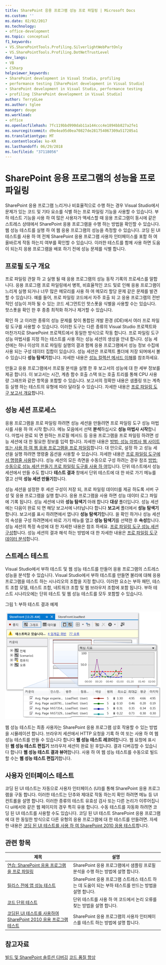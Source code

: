 ```yaml
---
title: SharePoint 응용 프로그램 성능 프로 파일링 | Microsoft Docs
ms.custom: ''
ms.date: 02/02/2017
ms.technology:
- office-development
ms.topic: conceptual
f1_keywords:
- VS.SharePointTools.Profiling.SilverlightWebPartOnly
- VS.SharePointTools.Profiling.DotNetTrustLevel
dev_langs:
- VB
- CSharp
helpviewer_keywords:
- SharePoint development in Visual Studio, profiling
- performance testing [SharePoint development in Visual Studio]
- SharePoint development in Visual Studio, performance testing
- profiling [SharePoint development in Visual Studio]
author: TerryGLee
ms.author: tglee
manager: douge
ms.workload:
- office
ms.openlocfilehash: 7fc119bbd990dab11a144ccc4e1894bb827a2fe1
ms.sourcegitcommit: d9e4ea95d0ea70827de281754067309a517205a1
ms.translationtype: MT
ms.contentlocale: ko-KR
ms.lasthandoff: 06/29/2018
ms.locfileid: "37118056"
---
```

# <a name="profile-the-performance-of-sharepoint-applications"></a>SharePoint 응용 프로그램의 성능을 프로 파일링

SharePoint 응용 프로그램 느리거나 비효율적으로 수행 하는 경우 Visual Studio에서 문제가 있는 코드 및 기타 요소를 식별 하는 프로 파일링 기능을 사용할 수 있습니다. 부하 테스트 기능을 사용 하 여 많은 사용자가 액세스할 때 응용 프로그램이 동시에 같은 스트레스 상태에서 SharePoint 응용 프로그램을 수행 하는 방법을 확인할 수 있습니다. 웹 성능 테스트를 실행 하 여 웹 응용 프로그램의 성능을 측정할 수 있습니다. 코딩 된 UI 테스트를 사용 하 여 전체 SharePoint 응용 프로그램 사용자 인터페이스를 포함 하 여 올바르게 작동 하는지 여부를 확인할 수 있습니다. 이러한 테스트를 함께 사용 하면 도움이 되는지 응용 프로그램을 배포 하기 전에 성능 문제를 식별 합니다.

## <a name="profile-tools-overview"></a>프로필 도구 개요

프로 파일링 관찰 하 고 실행 될 때 응용 프로그램의 성능 동작 기록의 프로세스를 말합니다. 응용 프로그램 프로 파일링에서 병목, 비효율적인 코드 및로 인해 응용 프로그램이 느리게 실행 되거나 너무 많은 메모리를 사용 하 여 메모리 할당 문제 같은 문제를 발견할 수 있습니다. 예를 들어, 프로 파일링 코드에서 자주 호출 되 고 응용 프로그램의 전반적인 성능이 저하 될 수 있는 코드 세그먼트인 핫스폿을 식별을 사용할 수는 있습니다. 핫스폿을 확인 한 후 종종 최적화 하거나 제거할 수 있습니다.

확인 하 고 이러한 종류의 성능 문제를 찾이 통합된 개발 환경 (IDE)에서 여러 프로 파일링 도구를 사용할 수 있습니다. 이러한 도구는 다른 종류의 Visual Studio 프로젝트와 마찬가지로 SharePoint 프로젝트에서 동일한 방식으로 작동 합니다. 프로 파일링 도구 성능 마법사를 지정 하는 테스트를 사용 하는 성능 세션의 생성을 안내 합니다. 성능 세션에는 하나 이상의 프로 파일링 실행의 결과 함께 응용 프로그램에서 성능 정보 수집에 사용 되는 구성 데이터 집합이 있습니다. 성능 세션은 프로젝트 폴더에 저장 되며에서 볼 수 있습니다 **성능 탐색기**합니다. 자세한 내용은 [성능 컬렉션 메서드 이해](/visualstudio/profiling/understanding-performance-collection-methods)를 참조하세요.

만들고 응용 프로그램에서 프로필 분석을 실행 한 후 보고서의 성능에 대 한 세부 정보를 제공 합니다. 이 보고서는 시간, 계층 함수 호출 스택 또는 호출 트리를 통해 CPU 사용량 그래프와 같은 항목을 포함할 수 있습니다. 보고서의 정확한 내용은 샘플링 또는 계측 등 실행 하는 테스트의 유형에 따라 달라질 수 있습니다. 자세한 내용은 [프로 파일링 도구 보고서 개요](http://go.microsoft.com/fwlink/?LinkId=224689)합니다.

## <a name="performance-session-process"></a>성능 세션 프로세스

응용 프로그램을 프로 파일링 하려면 성능 세션을 만들려면 프로 파일링 도구 성능 마법사를 사용 하 여 시작 합니다. 메뉴 모음에서 선택 **분석**하십시오 **성능 마법사 시작**합니다. 마법사 완료 되 면 원하는 프로필 메서드 등 응용 프로그램을 프로 파일링 하려면 성능 세션에 대 한 필요한 정보를 입력 합니다. 자세한 내용은 [방법: 성능 마법사 웹 사이트 또는 사용 하 여 웹 응용 프로그램을 프로 파일링](http://go.microsoft.com/fwlink/?LinkId=224692)합니다. 대 안으로, 설정 하 고 성능 세션을 실행 하려면 명령줄 옵션을 사용할 수 있습니다. 자세한 내용은 [프로 파일링 도구에서 명령줄 사용](http://go.microsoft.com/fwlink/?LinkId=224703)합니다. 성능 세션의 모든 측면을 수동으로 구성 하려는 경우 참조 [방법: 수동으로 성능 세션 만들기 프로 파일링 도구를 사용 하 여](http://go.microsoft.com/fwlink/?LinkId=224691)입니다. 단위 테스트에서 성능 세션에서 만들 수도 합니다 **테스트 결과** 창에서 단위 테스트에 대 한 바로 가기 메뉴를 열고 선택 **성능 세션 만들기**합니다.

성능 세션을 설정한 후 세션 구성이 저장 되, 프로 파일링 데이터를 제공 하도록 서버 구성 및 응용 프로그램을 실행 합니다. 응용 프로그램을 사용 하면 성능 데이터 로그 파일에 기록 됩니다. 성능 세션에 나와 **성능 탐색기** 아래 합니다 **대상** 폴더입니다. 성능 세션에는 다음이 완료 되 면 해당 보고서에 나타납니다 합니다 **보고서** 폴더에서 **성능 탐색기**합니다. 보고서를 표시 하려면에서 엽니다 **성능 탐색기**합니다. 을 확인 하거나 성능 세션의 속성을 구성 하려면에서 바로 가기 메뉴를 열고 **성능 탐색기**를 선택한 후 **속성**합니다. 성능 세션의 특정 속성에 대 한 자세한 내용은 참조 하세요. [프로 파일링 도구 성능 세션 구성](http://go.microsoft.com/fwlink/?LinkId=224694)합니다. 성능 세션의 결과 해석 하는 방법에 대 한 자세한 내용은 [프로 파일링 도구 데이터 분석](http://go.microsoft.com/fwlink/?LinkId=224704)합니다.

## <a name="stress-test"></a>스트레스 테스트

Visual Studio에서 부하 테스트 및 웹 성능 테스트를 만들어 응용 프로그램의 스트레스 성능을 분석할 수 있습니다. Visual Studio에서 부하 테스트를 만들면 불리에 대해 응용 프로그램을 테스트 하는 시나리오의 조합을 지정 합니다. 이러한 요소는 부하 패턴, 테스트 조합 모델, 테스트 조합, 네트워크 조합 및 웹 브라우저 조합에 포함 됩니다. 부하 테스트 시나리오에는 단위 테스트 및 웹 성능 테스트를 모두 포함할 수 있습니다.

그림 1: 부하 테스트 결과 예제

![실행 중인 부하 테스트 그래프 뷰](../sharepoint/media/load-webgraphs.png "실행 중인 부하 테스트 그래프 뷰")

웹 성능 테스트는 최종 사용자는 SharePoint 응용 프로그램 상호 작용할 수 있는 방법을 시뮬레이션 합니다. 브라우저 세션에서 HTTP 요청을 기록 하 여 또는 사용 하 여 웹 성능 테스트를 만들 수 있습니다 합니다 **웹 성능 테스트 레코더**합니다. 웹 요청에 표시 된 **웹 성능 테스트 편집기** 브라우저 세션이 완료 된 후입니다. 결과 디버깅할 수 있습니다 합니다 **웹 성능 테스트 결과 뷰어**합니다. 사용 하 여 웹 성능 테스트를 수동으로 빌드할 수는 **웹 성능 테스트 편집기**합니다.

## <a name="test-user-interfaces"></a>사용자 인터페이스 테스트

코딩 된 UI 테스트는 자동으로 사용자 인터페이스 (UI)를 통해 SharePoint 응용 프로그램을 구동 합니다. 이러한 테스트는 단추와 제대로 작동 하는지 확인 하려면 메뉴 등 UI 컨트롤을 설명 합니다. 이러한 종류의 테스트 유효성 검사 또는 다른 논리가 이루어집니다 ui에서와 같은 웹 페이지의 경우 특히 유용 합니다. 수동 테스트를 자동화 하려면 코딩 된 UI 테스트를 사용할 수도 있습니다. 코딩 된 UI 테스트 SharePoint 응용 프로그램에 대 한 동일한 방식으로 다른 유형의 응용 프로그램에 대 한 테스트를 만들려면. 자세한 내용은 [코딩 된 UI 테스트를 사용 하 여 SharePoint 2010 응용 테스트](/visualstudio/test/testing-sharepoint-2010-applications-with-coded-ui-tests)합니다.

## <a name="related-topics"></a>관련 항목

|제목|설명|
|-----------|-----------------|
|[연습: SharePoint 응용 프로그램을 프로 파일링](../sharepoint/walkthrough-profiling-a-sharepoint-application.md)|SharePoint 응용 프로그램에서 샘플링 프로필 분석을 수행 하는 방법에 설명 합니다.|
|[릴리스 전에 앱 성능 테스트](/vsts/test/load-test/run-performance-tests-app-before-release?view=vsts)|SharePoint 응용 프로그램 스트레스 테스트 하는 데 도움이 되는 부하 테스트를 만드는 방법을 설명 합니다.|
|[코드 단위 테스트](/visualstudio/test/unit-test-your-code)|단위 테스트를 사용 하 여 코드에서 논리 오류를 찾는 방법을 설명 합니다.|
|[코딩된 UI 테스트를 사용하여 SharePoint 2010 응용 프로그램 테스트](/visualstudio/test/testing-sharepoint-2010-applications-with-coded-ui-tests)|SharePoint 응용 프로그램의 사용자 인터페이스를 테스트 하는 방법에 설명 합니다.|

## <a name="see-also"></a>참고자료

[빌드 및 SharePoint 솔루션 디버깅](../sharepoint/building-and-debugging-sharepoint-solutions.md)
[코드 품질 향상](/visualstudio/test/improve-code-quality)
